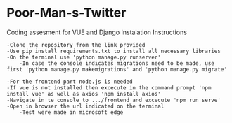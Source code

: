 # Poor-Man-s-Twitter
Coding assesment for VUE and Django
Instalation Instructions

	-Clone the repository from the link provided
	-Use pip install requirements.txt to install all necessary libraries
	-On the terminal use 'python manage.py runserver'
		-In case the console indicates migrations need to be made, use first 'python manage.py makemigrations' and 'python manage.py migrate'

	-For the frontend part node.js is needed
	-If vue is not installed then excecute in the command prompt 'npm install vue' as well as axios 'npm install axios'
	-Navigate in te console to .../frontend and excecute 'npm run serve'
	-Open in browser the url indicated on the terminal
		-Test were made in microsoft edge
